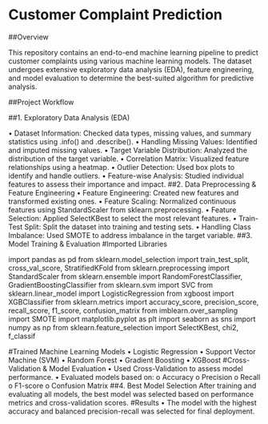 # Customer Complaint Prediction

##Overview

This repository contains an end-to-end machine learning pipeline to predict customer complaints using various machine learning models. The dataset undergoes extensive exploratory data analysis (EDA), feature engineering, and model evaluation to determine the best-suited algorithm for predictive analysis.

##Project Workflow

##1. Exploratory Data Analysis (EDA)

•	Dataset Information: Checked data types, missing values, and summary statistics using .info() and .describe().
•	Handling Missing Values: Identified and imputed missing values.
•	Target Variable Distribution: Analyzed the distribution of the target variable.
•	Correlation Matrix: Visualized feature relationships using a heatmap.
•	Outlier Detection: Used box plots to identify and handle outliers.
•	Feature-wise Analysis: Studied individual features to assess their importance and impact.
##2. Data Preprocessing & Feature Engineering
•	Feature Engineering: Created new features and transformed existing ones.
•	Feature Scaling: Normalized continuous features using StandardScaler from sklearn.preprocessing.
•	Feature Selection: Applied SelectKBest to select the most relevant features.
•	Train-Test Split: Split the dataset into training and testing sets.
•	Handling Class Imbalance: Used SMOTE to address imbalance in the target variable.
##3. Model Training & Evaluation
#Imported Libraries

import pandas as pd
from sklearn.model_selection import train_test_split, cross_val_score, StratifiedKFold
from sklearn.preprocessing import StandardScaler
from sklearn.ensemble import RandomForestClassifier, GradientBoostingClassifier
from sklearn.svm import SVC
from sklearn.linear_model import LogisticRegression
from xgboost import XGBClassifier
from sklearn.metrics import accuracy_score, precision_score, recall_score, f1_score, confusion_matrix
from imblearn.over_sampling import SMOTE
import matplotlib.pyplot as plt
import seaborn as sns
import numpy as np
from sklearn.feature_selection import SelectKBest, chi2, f_classif

#Trained Machine Learning Models
•	Logistic Regression
•	Support Vector Machine (SVM)
•	Random Forest
•	Gradient Boosting
•	XGBoost
#Cross-Validation & Model Evaluation
•	Used Cross-Validation to assess model performance.
•	Evaluated models based on:
o	Accuracy
o	Precision
o	Recall
o	F1-score
o	Confusion Matrix
##4. Best Model Selection
After training and evaluating all models, the best model was selected based on performance metrics and cross-validation scores.
#Results
•	The model with the highest accuracy and balanced precision-recall was selected for final deployment.
